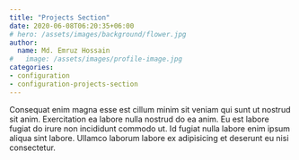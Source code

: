 ```yaml
---
title: "Projects Section"
date: 2020-06-08T06:20:35+06:00
# hero: /assets/images/background/flower.jpg
author:
  name: Md. Emruz Hossain
#   image: /assets/images/profile-image.jpg
categories:
- configuration
- configuration-projects-section
---
```


Consequat enim magna esse est cillum minim sit veniam qui sunt ut nostrud sit anim. Exercitation ea labore nulla nostrud do ea anim. Eu est labore fugiat do irure non incididunt commodo ut. Id fugiat nulla labore enim ipsum aliqua sint labore. Ullamco laborum labore ex adipisicing et deserunt eu nisi consectetur.
